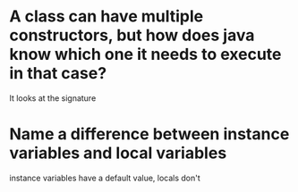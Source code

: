 # A class can have multiple constructors, but how does java know which one it needs to execute in that case?
It looks at the signature

# Name a difference between instance variables and local variables
instance variables have a default value, locals don't
